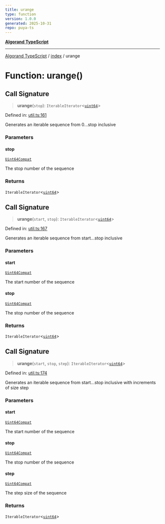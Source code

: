 ```yaml
---
title: urange
type: function
version: 1.0.0
generated: 2025-10-31
repo: puya-ts
---
```

[**Algorand TypeScript**](../../README.md)

***

[Algorand TypeScript](../../modules.md) / [index](../README.md) / urange

# Function: urange()

## Call Signature

> **urange**(`stop`): `IterableIterator`\<[`uint64`](../type-aliases/uint64.md)\>

Defined in: [util.ts:161](https://github.com/algorandfoundation/puya-ts/blob/main/packages/algo-ts/src/util.ts#L161)

Generates an iterable sequence from 0...stop inclusive

### Parameters

#### stop

[`Uint64Compat`](../type-aliases/Uint64Compat.md)

The stop number of the sequence

### Returns

`IterableIterator`\<[`uint64`](../type-aliases/uint64.md)\>

## Call Signature

> **urange**(`start`, `stop`): `IterableIterator`\<[`uint64`](../type-aliases/uint64.md)\>

Defined in: [util.ts:167](https://github.com/algorandfoundation/puya-ts/blob/main/packages/algo-ts/src/util.ts#L167)

Generates an iterable sequence from start...stop inclusive

### Parameters

#### start

[`Uint64Compat`](../type-aliases/Uint64Compat.md)

The start number of the sequence

#### stop

[`Uint64Compat`](../type-aliases/Uint64Compat.md)

The stop number of the sequence

### Returns

`IterableIterator`\<[`uint64`](../type-aliases/uint64.md)\>

## Call Signature

> **urange**(`start`, `stop`, `step`): `IterableIterator`\<[`uint64`](../type-aliases/uint64.md)\>

Defined in: [util.ts:174](https://github.com/algorandfoundation/puya-ts/blob/main/packages/algo-ts/src/util.ts#L174)

Generates an iterable sequence from start...stop inclusive with increments of size step

### Parameters

#### start

[`Uint64Compat`](../type-aliases/Uint64Compat.md)

The start number of the sequence

#### stop

[`Uint64Compat`](../type-aliases/Uint64Compat.md)

The stop number of the sequence

#### step

[`Uint64Compat`](../type-aliases/Uint64Compat.md)

The step size of the sequence

### Returns

`IterableIterator`\<[`uint64`](../type-aliases/uint64.md)\>
